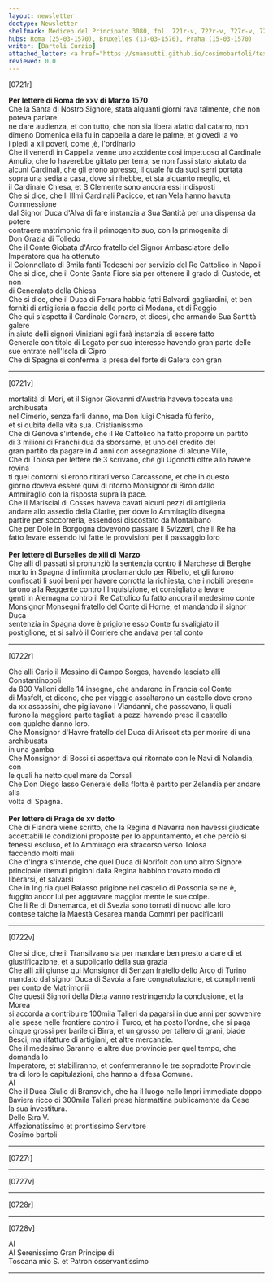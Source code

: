 ```yaml
---
layout: newsletter
doctype: Newsletter
shelfmark: Mediceo del Principato 3080, fol. 721r-v, 722r-v, 727r-v, 728r-v
hubs: Roma (25-03-1570), Bruxelles (13-03-1570), Praha (15-03-1570)
writer: [Bartoli Curzio]
attached_letter: <a href="https://smansutti.github.io/cosimobartoli/texts/2979_136/">2979_136</a>
reviewed: 0.0
---
```


[0721r]  
  
  
<strong>Per lettere di Roma de xxv di Marzo 1570</strong>  
Che la Santa di Nostro Signore, stata alquanti giorni rava talmente, che non poteva parlare  
ne dare audienza, et con tutto, che non sia libera afatto dal catarro, non  
dimeno Domenica ella fu in cappella a dare le palme, et giovedì la vo  
i piedi a xii poveri, come ,è, l'ordinario  
Che il venerdì in Cappella venne uno accidente cosi impetuoso al Cardinale  
Amulio, che lo haverebbe gittato per terra, se non fussi stato aiutato da  
alcuni Cardinali, che gli erono apresso, il quale fu da suoi serri portata  
sopra una sedia a casa, dove si rihebbe, et sta alquanto meglio, et  
il Cardinale Chiesa, et S Clemente sono ancora essi indisposti  
Che si dice, che li Illmi Cardinali Pacicco, et ran Vela hanno havuta Commessione  
dal Signor Duca d'Alva di fare instanzia a Sua Santità per una dispensa da potere  
contraere matrimonio fra il primogenito suo, con la primogenita di  
Don Grazia di Tolledo  
Che il Conte Giobata d'Arco fratello del Signor Ambasciatore dello Imperatore qua ha ottenuto  
il Colonnellato di 3mila fanti Tedeschi per servizio del Re Cattolico in Napoli  
Che si dice, che il Conte Santa Fiore sia per ottenere il grado di Custode, et non  
di Generalato della Chiesa  
Che si dice, che il Duca di Ferrara habbia fatti Balvardi gagliardini, et ben  
forniti di artiglieria a faccia delle porte di Modana, et di Reggio  
Che qui s'aspetta il Cardinale Cornaro, et dicesi, che armando Sua Santità galere  
in aiuto delli signori Viniziani egli farà instanzia di essere fatto  
Generale con titolo di Legato per suo interesse havendo gran parte delle  
sue entrate nell'Isola di Cipro  
Che di Spagna si conferma la presa del forte di Galera con gran  
  
---  

[0721v]  
  
  
mortalità di Mori, et il Signor Giovanni d'Austria haveva toccata una archibusata  
nel Cimerio, senza farli danno, ma Don luigi Chisada fù ferito,  
et si dubita della vita sua. Cristianiss:mo  
Che di Genova s'intende, che il Re Cattolico ha fatto proporre un partito  
di 3 milioni di Franchi dua da sborsarne, et uno del credito del  
gran partito da pagare in 4 anni con assegnazione di alcune Ville,  
Che di Tolosa per lettere de 3 scrivano, che gli Ugonotti oltre allo havere rovina  
ti quei contorni si erono ritirati verso Carcassone, et che in questo  
giorno doveva essere quivi di ritorno Monsignor di Biron dallo  
Ammiraglio con la risposta supra la pace.  
Che il Mariscial di Cosses haveva cavati alcuni pezzi di artiglieria  
andare allo assedio della Ciarite, per dove lo Ammiraglio disegna  
partire per soccorrerla, essendosi discostato da Montalbano  
Che per Dole in Borgogna dovevono passare li Svizzeri, che il Re ha  
fatto levare essendo ivi fatte le provvisioni per il passaggio loro  
<br/><strong>Per lettere di Burselles de xiii di Marzo</strong>  
Che alli dì passati si pronunziò la sentenzia contro il Marchese di Berghe  
morto in Spagna d'infirmità proclamandolo per Ribello, et gli furono  
confiscati li suoi beni per havere corrotta la richiesta, che i nobili presen=  
tarono alla Reggente contro l'Inquisizione, et consigliato a levare  
genti in Alemagna contro il Re Cattolico fu fatto ancora il medesimo conte  
Monsignor Monsegni fratello del Conte di Horne, et mandando il signor Duca  
sentenzia in Spagna dove è prigione esso Conte fu svaligiato il  
postiglione, et si salvò il Corriere che andava per tal conto  
  
---  

[0722r]  
  
  
Che alli Cario il Messino di Campo Sorges, havendo lasciato alli Constantinopoli  
da 800 Valloni delle 14 insegne, che andarono in Francia col Conte  
di Masfelt, et dicono, che per viaggio assaltarono un castello dove erono  
da xx assassini, che pigliavano i Viandanni, che passavano, li quali  
furono la maggiore parte tagliati a pezzi havendo preso il castello  
con qualche danno loro.  
Che Monsignor d'Havre fratello del Duca di Ariscot sta per morire di una archibusata  
in una gamba  
Che Monsignor di Bossi si aspettava qui ritornato con le Navi di Nolandia, con  
le quali ha netto quel mare da Corsali  
Che Don Diego lasso Generale della flotta è partito per Zelandia per andare alla  
volta di Spagna.  
<br/><strong>Per lettere di Praga de xv detto</strong>  
Che di Fiandra viene scritto, che la Regina d Navarra non havessi giudicate  
accettabili le condizioni proposte per lo appuntamento, et che perciò si  
tenessi escluso, et lo Ammirago era stracorso verso Tolosa  
faccendo molti mali  
Che d'Ingra s'intende, che quel Duca di Norifolt con uno altro Signore  
principale ritenuti prigioni dalla Regina habbino trovato modo di  
liberarsi, et salvarsi  
Che in Ing.ria quel Balasso prigione nel castello di Possonia se ne è,  
fuggito ancor lui per aggravare maggior mente le sue colpe.  
Che li Re di Danemarca, et di Svezia sono tornati di nuovo alle loro  
contese talche la Maestà Cesarea manda Commri per pacificarli  
  
---  

[0722v]  
  
  
Che si dice, che il Transilvano sia per mandare ben presto a dare di et  
giustificazione, et a supplicarlo della sua grazia  
Che alli xiii giunse qui Monsignor di Senzan fratello dello Arco di Turino  
mandato dal signor Duca di Savoia a fare congratulazione, et complimenti  
per conto de Matrimonii  
Che questi Signori della Dieta vanno restringendo la conclusione, et la Morea  
si accorda a contribuire 100mila Talleri da pagarsi in due anni per sovvenire  
alle spese nelle frontiere contro il Turco, et ha posto l'ordne, che si paga  
cinque grossi per barile di Birra, et un grosso per tallero di grani, biade  
Besci, ma rifatture di artigiani, et altre mercanzie.  
Che il medesimo Saranno le altre due provincie per quel tempo, che domanda lo  
Imperatore, et stabiliranno, et confermeranno le tre sopradotte Provincie  
tra di loro le capitulazioni, che hanno a difesa Comune.  
Al  
Che il Duca Giulio di Bransvich, che ha il luogo nello Impri immediate doppo  
Baviera ricco di 300mila Tallari prese hiermattina publicamente da Cese  
la sua investitura.  
Delle S:ra V.  
Affezionatissimo et prontissimo Servitore  
Cosimo bartoli  
  
---  

[0727r]  
  
  
  
---  

[0727v]  
  
  
  
---  

[0728r]  
  
  
  
---  

[0728v]  
  
  
Al  
Al Serenissimo Gran Principe di  
Toscana mio S. et Patron osservantissimo  
  
---  

